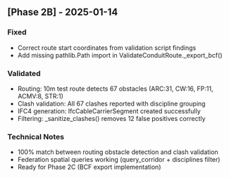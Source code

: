 ## [Phase 2B] - 2025-01-14

### Fixed
- Correct route start coordinates from validation script findings
- Add missing pathlib.Path import in ValidateConduitRoute._export_bcf()

### Validated
- Routing: 10m test route detects 67 obstacles (ARC:31, CW:16, FP:11, ACMV:8, STR:1)
- Clash validation: All 67 clashes reported with discipline grouping
- IFC4 generation: IfcCableCarrierSegment created successfully
- Filtering: _sanitize_clashes() removes 12 false positives correctly

### Technical Notes
- 100% match between routing obstacle detection and clash validation
- Federation spatial queries working (query_corridor + disciplines filter)
- Ready for Phase 2C (BCF export implementation)
